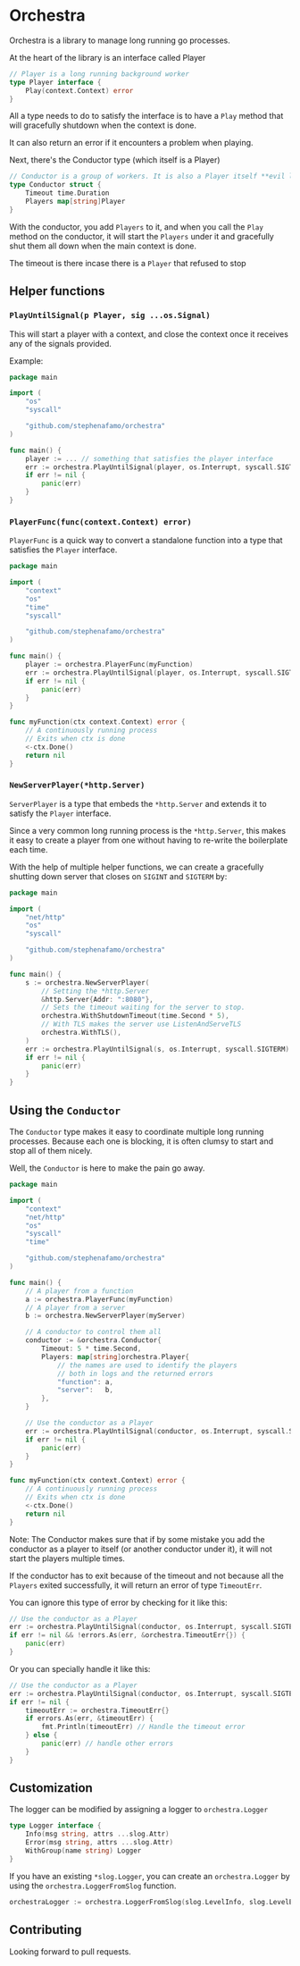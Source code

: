 # Orchestra

Orchestra is a library to manage long running go processes.

At the heart of the library is an interface called Player

```go
// Player is a long running background worker
type Player interface {
    Play(context.Context) error
}
```

All a type needs to do to satisfy the interface is to have a `Play` method that will gracefully shutdown when the context is done.

It can also return an error if it encounters a problem when playing.

Next, there's the Conductor type (which itself is a Player)

```go
// Conductor is a group of workers. It is also a Player itself **evil laugh**
type Conductor struct {
    Timeout time.Duration
    Players map[string]Player
}
```

With the conductor, you add `Players` to it, and when you call the `Play` method on the conductor, it will start the `Players` under it and gracefully shut them all down when the main context is done.

The timeout is there incase there is a `Player` that refused to stop

## Helper functions

### `PlayUntilSignal(p Player, sig ...os.Signal)`

This will start a player with a context, and close the context once it receives any of the signals provided.

Example:

```go
package main

import (
    "os"
    "syscall"

    "github.com/stephenafamo/orchestra"
)

func main() {
    player := ... // something that satisfies the player interface
    err := orchestra.PlayUntilSignal(player, os.Interrupt, syscall.SIGTERM)
    if err != nil {
        panic(err)
    }
}
```

### `PlayerFunc(func(context.Context) error)`

`PlayerFunc` is a quick way to convert a standalone function into a type that satisfies the `Player` interface.

```go
package main

import (
    "context"
    "os"
    "time"
    "syscall"

    "github.com/stephenafamo/orchestra"
)

func main() {
    player := orchestra.PlayerFunc(myFunction)
    err := orchestra.PlayUntilSignal(player, os.Interrupt, syscall.SIGTERM)
    if err != nil {
        panic(err)
    }
}

func myFunction(ctx context.Context) error {
    // A continuously running process
    // Exits when ctx is done
    <-ctx.Done()
    return nil
}
```

### `NewServerPlayer(*http.Server)`

`ServerPlayer` is a type that embeds the `*http.Server` and extends it to satisfy the `Player` interface.

Since a very common long running process is the `*http.Server`, this makes it easy to create a player from one without having to re-write the boilerplate each time.

With the help of multiple helper functions, we can create a gracefully shutting down server that closes on `SIGINT` and `SIGTERM` by:

```go
package main

import (
    "net/http"
    "os"
    "syscall"

    "github.com/stephenafamo/orchestra"
)

func main() {
    s := orchestra.NewServerPlayer(
        // Setting the *http.Server
        &http.Server{Addr: ":8080"},
        // Sets the timeout waiting for the server to stop.
        orchestra.WithShutdownTimeout(time.Second * 5),
        // With TLS makes the server use ListenAndServeTLS
        orchestra.WithTLS(),
    )
    err := orchestra.PlayUntilSignal(s, os.Interrupt, syscall.SIGTERM)
    if err != nil {
        panic(err)
    }
}
```

## Using the `Conductor`

The `Conductor` type makes it easy to coordinate multiple long running processes. Because each one is blocking, it is often clumsy to start and stop all of them nicely.

Well, the `Conductor` is here to make the pain go away.

```go
package main

import (
    "context"
    "net/http"
    "os"
    "syscall"
    "time"

    "github.com/stephenafamo/orchestra"
)

func main() {
    // A player from a function
    a := orchestra.PlayerFunc(myFunction)
    // A player from a server
    b := orchestra.NewServerPlayer(myServer)

    // A conductor to control them all
    conductor := &orchestra.Conductor{
        Timeout: 5 * time.Second,
        Players: map[string]orchestra.Player{
            // the names are used to identify the players
            // both in logs and the returned errors
            "function": a,
            "server":   b,
        },
    }

    // Use the conductor as a Player
    err := orchestra.PlayUntilSignal(conductor, os.Interrupt, syscall.SIGTERM)
    if err != nil {
        panic(err)
    }
}

func myFunction(ctx context.Context) error {
    // A continuously running process
    // Exits when ctx is done
    <-ctx.Done()
    return nil
}
```

Note: The Conductor makes sure that if by some mistake you add the conductor as a player to itself (or another conductor under it), it will not start the players multiple times.

If the conductor has to exit because of the timeout and not because all the `Players` exited successfully, it will return an error of type `TimeoutErr`.

You can ignore this type of error by checking for it like this:

```go
// Use the conductor as a Player
err := orchestra.PlayUntilSignal(conductor, os.Interrupt, syscall.SIGTERM)
if err != nil && !errors.As(err, &orchestra.TimeoutErr{}) {
    panic(err)
}
```

Or you can specially handle it like this:

```go
// Use the conductor as a Player
err := orchestra.PlayUntilSignal(conductor, os.Interrupt, syscall.SIGTERM)
if err != nil {
    timeoutErr := orchestra.TimeoutErr{}
    if errors.As(err, &timeoutErr) {
        fmt.Println(timeoutErr) // Handle the timeout error
    } else {
        panic(err) // handle other errors
    }
}
```

## Customization

The logger can be modified by assigning a logger to `orchestra.Logger`

```go
type Logger interface {
	Info(msg string, attrs ...slog.Attr)
	Error(msg string, attrs ...slog.Attr)
	WithGroup(name string) Logger
}
```

If you have an existing `*slog.Logger`, you can create an `orchestra.Logger` by using the `orchestra.LoggerFromSlog` function.

```go
orchestraLogger := orchestra.LoggerFromSlog(slog.LevelInfo, slog.LevelError, slog.Default())
```

## Contributing

Looking forward to pull requests.
